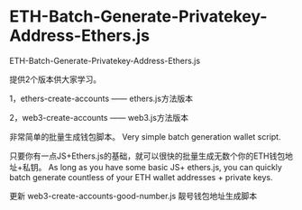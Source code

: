 # ETH-Batch-Generate-Privatekey-Address-Ethers.js
ETH-Batch-Generate-Privatekey-Address-Ethers.js

提供2个版本供大家学习。

1，ethers-create-accounts —— ethers.js方法版本

2，web3-create-accounts —— web3.js方法版本



非常简单的批量生成钱包脚本。
Very simple batch generation wallet script.

只要你有一点JS+Ethers.js的基础，就可以很快的批量生成无数个你的ETH钱包地址+私钥。
As long as you have some basic JS+ ethers.js, you can quickly batch generate countless of your ETH wallet addresses + private keys.

更新
web3-create-accounts-good-number.js  靓号钱包地址生成脚本
